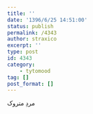 ```yaml
---
title: ''
date: '1396/6/25 14:51:00'
status: publish
permalink: /4343
author: straxico
excerpt: ''
type: post
id: 4343
category:
    - tytomood
tag: []
post_format: []
---
```

مردِ متروک
